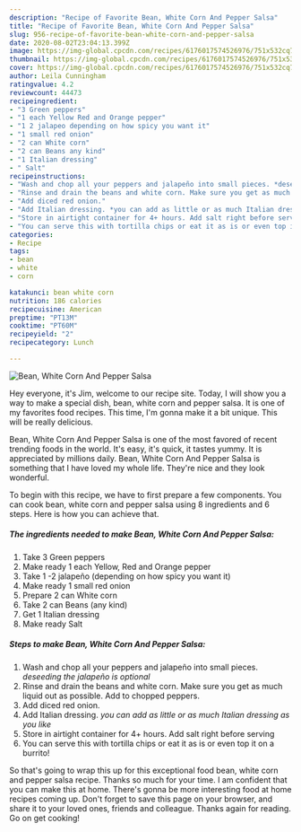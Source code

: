 ```yaml
---
description: "Recipe of Favorite Bean, White Corn And Pepper Salsa"
title: "Recipe of Favorite Bean, White Corn And Pepper Salsa"
slug: 956-recipe-of-favorite-bean-white-corn-and-pepper-salsa
date: 2020-08-02T23:04:13.399Z
image: https://img-global.cpcdn.com/recipes/6176017574526976/751x532cq70/bean-white-corn-and-pepper-salsa-recipe-main-photo.jpg
thumbnail: https://img-global.cpcdn.com/recipes/6176017574526976/751x532cq70/bean-white-corn-and-pepper-salsa-recipe-main-photo.jpg
cover: https://img-global.cpcdn.com/recipes/6176017574526976/751x532cq70/bean-white-corn-and-pepper-salsa-recipe-main-photo.jpg
author: Leila Cunningham
ratingvalue: 4.2
reviewcount: 44473
recipeingredient:
- "3 Green peppers"
- "1 each Yellow Red and Orange pepper"
- "1 2 jalapeo depending on how spicy you want it"
- "1 small red onion"
- "2 can White corn"
- "2 can Beans any kind"
- "1 Italian dressing"
- " Salt"
recipeinstructions:
- "Wash and chop all your peppers and jalapeño into small pieces. *deseeding the jalapeño is optional*"
- "Rinse and drain the beans and white corn. Make sure you get as much liquid out as possible. Add to chopped peppers."
- "Add diced red onion."
- "Add Italian dressing. *you can add as little or as much Italian dressing as you like*"
- "Store in airtight container for 4+ hours. Add salt right before serving"
- "You can serve this with tortilla chips or eat it as is or even top it on a burrito!"
categories:
- Recipe
tags:
- bean
- white
- corn

katakunci: bean white corn 
nutrition: 186 calories
recipecuisine: American
preptime: "PT13M"
cooktime: "PT60M"
recipeyield: "2"
recipecategory: Lunch

---
```



![Bean, White Corn And Pepper Salsa](https://img-global.cpcdn.com/recipes/6176017574526976/751x532cq70/bean-white-corn-and-pepper-salsa-recipe-main-photo.jpg)

Hey everyone, it's Jim, welcome to our recipe site. Today, I will show you a way to make a special dish, bean, white corn and pepper salsa. It is one of my favorites food recipes. This time, I'm gonna make it a bit unique. This will be really delicious.

Bean, White Corn And Pepper Salsa is one of the most favored of recent trending foods in the world. It's easy, it's quick, it tastes yummy. It is appreciated by millions daily. Bean, White Corn And Pepper Salsa is something that I have loved my whole life. They're nice and they look wonderful.




To begin with this recipe, we have to first prepare a few components. You can cook bean, white corn and pepper salsa using 8 ingredients and 6 steps. Here is how you can achieve that.

<!--inarticleads1-->

##### The ingredients needed to make Bean, White Corn And Pepper Salsa:

1. Take 3 Green peppers
1. Make ready 1 each Yellow, Red and Orange pepper
1. Take 1 -2 jalapeño (depending on how spicy you want it)
1. Make ready 1 small red onion
1. Prepare 2 can White corn
1. Take 2 can Beans (any kind)
1. Get 1 Italian dressing
1. Make ready  Salt




<!--inarticleads2-->

##### Steps to make Bean, White Corn And Pepper Salsa:

1. Wash and chop all your peppers and jalapeño into small pieces. *deseeding the jalapeño is optional*
1. Rinse and drain the beans and white corn. Make sure you get as much liquid out as possible. Add to chopped peppers.
1. Add diced red onion.
1. Add Italian dressing. *you can add as little or as much Italian dressing as you like*
1. Store in airtight container for 4+ hours. Add salt right before serving
1. You can serve this with tortilla chips or eat it as is or even top it on a burrito!




So that's going to wrap this up for this exceptional food bean, white corn and pepper salsa recipe. Thanks so much for your time. I am confident that you can make this at home. There's gonna be more interesting food at home recipes coming up. Don't forget to save this page on your browser, and share it to your loved ones, friends and colleague. Thanks again for reading. Go on get cooking!
